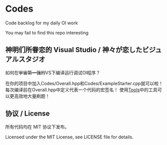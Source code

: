 ﻿# Codes

Code backlog for my daily OI work

You may fail to find this repo interesting

## 神明们所眷恋的 Visual Studio / 神々が恋したビジュアルスタジオ

如何在~~宇宙第一强的~~VS下编译运行调试OI程序？

在你的项目中加入Codes/Overall.hpp和Codes/ExampleStarter.cpp就可以啦！
每次编译前在Overall.hpp中定义代表一个代码的宏签名！
使用[Tools](https://github.com/Edgaru089/Codes/tree/master/Tools)中的工具可以更高效地大量刷题！

## 协议 / License

所有代码均在 MIT 协议下发布。

Licensed under the MIT License, see LICENSE file for details.
